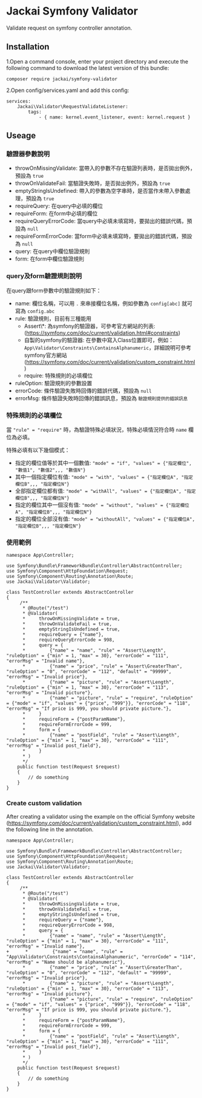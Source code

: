 # Jackai Symfony Validator

Validate request on symfony controller annotation.

## Installation
1.Open a command console, enter your project directory and execute the following command to download the latest version of this bundle:

```
composer require jackai/symfony-validator
```

2.Open config/services.yaml and add this config:

```
services:
    Jackai\Validator\RequestValidateListener:
        tags:
            - { name: kernel.event_listener, event: kernel.request }
```

## Useage

### 驗證器參數說明
* throwOnMissingValidate: 當帶入的參數不存在驗證列表時，是否拋出例外，預設為 `true`
* throwOnValidateFail: 當驗證失敗時，是否拋出例外，預設為 `true`
* emptyStringIsUndefined: 帶入的參數為空字串時，是否當作未帶入參數處理，預設為 `true`
* requireQuery: 在query中必填的欄位
* requireForm: 在form中必填的欄位
* requireQueryErrorCode: 當query中必填未填寫時，要拋出的錯誤代碼，預設為 `null`
* requireFormErrorCode: 當form中必填未填寫時，要拋出的錯誤代碼，預設為 `null`
* query: 在query中欄位驗證規則
* form: 在form中欄位驗證規則

### query及form驗證規則說明
在query跟form參數中的驗證規則如下：
* name: 欄位名稱，可以用 `.` 來串接欄位名稱，例如參數為 `config[abc]` 就可寫為 `config.abc`
* rule: 驗證規則，目前有三種能用
    * Assert\\*: 為symfony的驗證器，可參考官方網站的列表: (https://symfony.com/doc/current/validation.html#constraints)
    * 自製的symfony的驗證器: 在參數中寫入Class位置即可，例如： `App\Validator\Constraints\ContainsAlphanumeric`，詳細說明可參考symfony官方網站 (https://symfony.com/doc/current/validation/custom_constraint.html)
    * require: 特殊規則的必填欄位
* ruleOption: 驗證規則的參數設置
* errorCode: 條件驗證失敗時回傳的錯誤代碼，預設為 `null`
* errorMsg: 條件驗證失敗時回傳的錯誤訊息，預設為 `驗證規則提供的錯誤訊息`

### 特殊規則的必填欄位
當 `"rule" = "require"` 時，為驗證特殊必填狀況，特殊必填情況符合時 `name` 欄位為必填。

特殊必填有以下幾個模式：
* 指定的欄位值等於其中一個數值: `"mode" = "if", "values" = {"指定欄位", "數值1", "數值2",,, "數值N"}`
* 其中一個指定欄位有值: `"mode" = "with", "values" = {"指定欄位A", "指定欄位B",,, "指定欄位N"}`
* 全部指定欄位都有值: `"mode" = "withAll", "values" = {"指定欄位A", "指定欄位B",,, "指定欄位N"}`
* 指定的欄位其中一個沒有值: `"mode" = "without", "values" = {"指定欄位A", "指定欄位B",,, "指定欄位N"}`
* 指定的欄位全部沒有值: `"mode" = "withoutAll", "values" = {"指定欄位A", "指定欄位B",,, "指定欄位N"}`

### 使用範例
```
namespace App\Controller;

use Symfony\Bundle\FrameworkBundle\Controller\AbstractController;
use Symfony\Component\HttpFoundation\Request;
use Symfony\Component\Routing\Annotation\Route;
use Jackai\Validator\Validator;

class TestController extends AbstractController
{
     /**
      * @Route("/test")
      * @Validator(
      *     throwOnMissingValidate = true,
      *     throwOnValidateFail = true,
      *     emptyStringIsUndefined = true,
      *     requireQuery = {"name"},
      *     requireQueryErrorCode = 998,
      *     query = {
      *         {"name" = "name", "rule" = "Assert\Length", "ruleOption" = {"min" = 1, "max" = 30}, "errorCode" = "111", "errorMsg" = "Invalid name"},
      *         {"name" = "price", "rule" = "Assert\GreaterThan", "ruleOption" = "0", "errorCode" = "112", "default" = "99999", "errorMsg" = "Invalid price"},
      *         {"name" = "picture", "rule" = "Assert\Length", "ruleOption" = {"min" = 1, "max" = 30}, "errorCode" = "113", "errorMsg" = "Invalid picture"},
      *         {"name" = "picture", "rule" = "require", "ruleOption" = {"mode" = "if", "values" = {"price", "999"}}, "errorCode" = "118", "errorMsg" = "If price is 999, you should private picture."},
      *     }
      *     requireForm = {"postParamName"},
      *     requireFormErrorCode = 999,
      *     form = {
      *         {"name" = "postField", "rule" = "Assert\Length", "ruleOption" = {"min" = 1, "max" = 30}, "errorCode" = "111", "errorMsg" = "Invalid post_field"},
      *     }
      * )
      */
    public function test(Request $request)
    {
        // do something
    }
}
```

### Create custom validation

After creating a validator using the example on the official Symfony website (https://symfony.com/doc/current/validation/custom_constraint.html), add the following line in the annotation.

```
namespace App\Controller;

use Symfony\Bundle\FrameworkBundle\Controller\AbstractController;
use Symfony\Component\HttpFoundation\Request;
use Symfony\Component\Routing\Annotation\Route;
use Jackai\Validator\Validator;

class TestController extends AbstractController
{
     /**
      * @Route("/test")
      * @Validator(
      *     throwOnMissingValidate = true,
      *     throwOnValidateFail = true,
      *     emptyStringIsUndefined = true,
      *     requireQuery = {"name"},
      *     requireQueryErrorCode = 998,
      *     query = {
      *         {"name" = "name", "rule" = "Assert\Length", "ruleOption" = {"min" = 1, "max" = 30}, "errorCode" = "111", "errorMsg" = "Invalid name"},
+      *         {"name" = "name", "rule" = "App\Validator\Constraints\ContainsAlphanumeric", "errorCode" = "114", "errorMsg" = "Name should be alphanumeric"},
      *         {"name" = "price", "rule" = "Assert\GreaterThan", "ruleOption" = "0", "errorCode" = "112", "default" = "99999", "errorMsg" = "Invalid price"},
      *         {"name" = "picture", "rule" = "Assert\Length", "ruleOption" = {"min" = 1, "max" = 30}, "errorCode" = "113", "errorMsg" = "Invalid picture"},
      *         {"name" = "picture", "rule" = "require", "ruleOption" = {"mode" = "if", "values" = {"price", "999"}}, "errorCode" = "118", "errorMsg" = "If price is 999, you should private picture."},
      *     }
      *     requireForm = {"postParamName"},
      *     requireFormErrorCode = 999,
      *     form = {
      *         {"name" = "postField", "rule" = "Assert\Length", "ruleOption" = {"min" = 1, "max" = 30}, "errorCode" = "111", "errorMsg" = "Invalid post_field"},
      *     }
      * )
      */
    public function test(Request $request)
    {
        // do something
    }
}
```